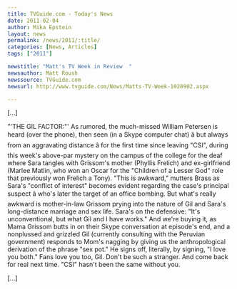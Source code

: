 ```yaml
---
title: TVGuide.com - Today's News
date: 2011-02-04
author: Mika Epstein
layout: news
permalink: /news/2011/:title/
categories: [News, Articles]
tags: ["2011"]

newstitle: "Matt's TV Week in Review  "
newsauthor: Matt Roush  
newssource: TVGuide.com  
newsurl: http://www.tvguide.com/News/Matts-TV-Week-1028902.aspx  

---
```


[...]

"'THE GIL FACTOR:"' As rumored, the much-missed William Petersen is heard (over the phone), then seen (in a Skype computer chat) â but always from an aggravating distance â for the first time since leaving "CSI", during this week's above-par mystery on the campus of the college for the deaf where Sara tangles with Grissom's mother (Phyllis Frelich) and ex-girlfriend (Marlee Matlin, who won an Oscar for the "Children of a Lesser God" role that previously won Frelich a Tony). "This is awkward," mutters Brass as Sara's "conflict of interest" becomes evident regarding the case's principal suspect â who's later the target of an office bombing. But what's really awkward is mother-in-law Grissom prying into the nature of Gil and Sara's long-distance marriage and sex life. Sara's on the defensive: "It's unconventional, but what Gil and I have works." And we're buying it, as Mama Grissom butts in on their Skype conversation at episode's end, and a nonplussed and grizzled Gil (currently consulting with the Peruvian government) responds to Mom's nagging by giving us the anthropological derivation of the phrase "sex pot." He signs off, literally, by signing, "I love you both." Fans love you too, Gil. Don't be such a stranger. And come back for real next time. "CSI" hasn't been the same without you.

[...]

